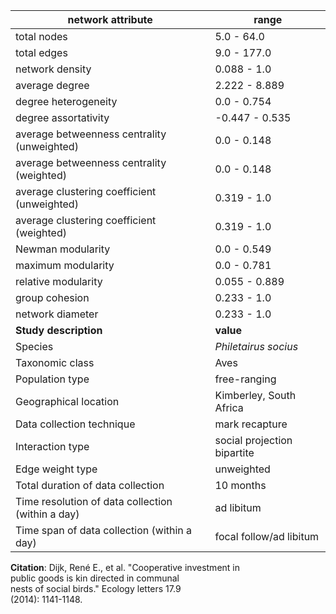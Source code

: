 network attribute|range
---|---
total nodes|5.0 - 64.0
total edges|9.0 - 177.0
network density|0.088 - 1.0
average degree|2.222 - 8.889
degree heterogeneity|0.0 - 0.754
degree assortativity|-0.447 - 0.535
average betweenness centrality (unweighted)|0.0 - 0.148
average betweenness centrality (weighted)|0.0 - 0.148
average clustering coefficient (unweighted)|0.319 - 1.0
average clustering coefficient (weighted)|0.319 - 1.0
Newman modularity|0.0 - 0.549
maximum modularity|0.0 - 0.781
relative modularity|0.055 - 0.889
group cohesion|0.233 - 1.0
network diameter|0.233 - 1.0
**Study description**|**value**
Species|*Philetairus socius*
Taxonomic class|Aves
Population type|free-ranging
Geographical location|Kimberley, South Africa
Data collection technique|mark recapture
Interaction type|social projection bipartite
Edge weight type|unweighted
Total duration of data collection|10 months
Time resolution of data collection (within a day)|ad libitum
Time span of data collection (within a day)|focal follow/ad libitum
**Citation**: Dijk, René E., et al. "Cooperative investment in <br> public goods is kin directed in communal <br> nests of social birds." Ecology letters 17.9 <br> (2014): 1141-1148.